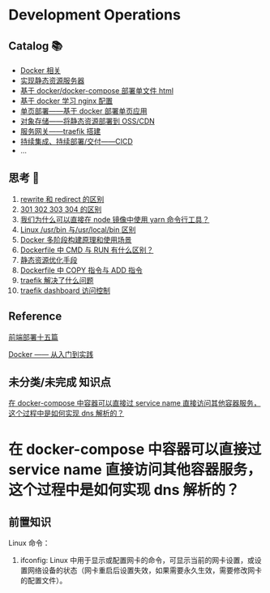# Development Operations

## Catalog 📚

- [Docker 相关](https://github.com/tangzhenming/DevOps/tree/main/docker)
- [实现静态资源服务器](https://github.com/tangzhenming/DevOps/tree/main/node_server)
- [基于 docker/docker-compose 部署单文件 html](https://github.com/tangzhenming/DevOps/tree/main/deploy_html)
- [基于 docker 学习 nginx 配置](https://github.com/tangzhenming/DevOps/tree/main/nginx_config)
- [单页部署——基于 docker 部署单页应用](https://github.com/tangzhenming/DevOps/tree/main/deploy_spa)
- [对象存储——将静态资源部署到 OSS/CDN](https://github.com/tangzhenming/DevOps/tree/main/oss)
- [服务网关——traefik 搭建](https://github.com/tangzhenming/DevOps/tree/main/traefik)
- [持续集成、持续部署/交付——CICD](https://github.com/tangzhenming/DevOps/tree/main/ci_cd)
- ...

## 思考 🤔

1. [rewrite 和 redirect 的区别](https://github.com/tangzhenming/DevOps/issues/3)
2. [301 302 303 304 的区别](https://github.com/tangzhenming/DevOps/issues/4)
3. [我们为什么可以直接在 node 镜像中使用 yarn 命令行工具？](https://github.com/tangzhenming/DevOps/issues/5)
4. [Linux /usr/bin 与/usr/local/bin 区别](https://github.com/tangzhenming/DevOps/issues/6)
5. [Docker 多阶段构建原理和使用场景](https://github.com/tangzhenming/DevOps/issues/1)
6. [Dockerfile 中 CMD 与 RUN 有什么区别？](https://github.com/tangzhenming/DevOps/issues/7)
7. [静态资源优化手段](https://github.com/tangzhenming/DevOps/issues/8)
8. [Dockerfile 中 COPY 指令与 ADD 指令](https://github.com/tangzhenming/DevOps/issues/9)
9. [traefik 解决了什么问题](https://github.com/tangzhenming/DevOps/issues/11)
10. [traefik dashboard 访问控制](https://github.com/tangzhenming/DevOps/issues/12)

## Reference

[前端部署十五篇](https://q.shanyue.tech/deploy/)

[Docker —— 从入门到实践](https://yeasy.gitbook.io/docker_practice/)

## 未分类/未完成 知识点

[在 docker-compose 中容器可以直接过 service name 直接访问其他容器服务，这个过程中是如何实现 dns 解析的？]()

# 在 docker-compose 中容器可以直接过 service name 直接访问其他容器服务，这个过程中是如何实现 dns 解析的？

## 前置知识

Linux 命令：

1. ifconfig: Linux 中用于显示或配置网卡的命令，可显示当前的网卡设置，或设置网络设备的状态（网卡重启后设置失效，如果需要永久生效，需要修改网卡的配置文件）。
